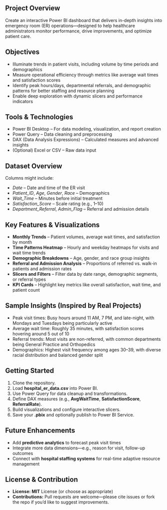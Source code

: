 ## Project Overview
Create an interactive Power BI dashboard that delivers in-depth insights into emergency room (ER) operations—designed to help healthcare administrators monitor performance, drive improvements, and optimize patient care.
## Objectives
- Illuminate trends in patient visits, including volume by time periods and demographics
- Measure operational efficiency through metrics like average wait times and satisfaction scores
- Identify peak hours/days, departmental referrals, and demographic patterns for better staffing and resource planning
- Enable deep exploration with dynamic slicers and performance indicators
## Tools & Technologies
- Power BI Desktop – For data modeling, visualization, and report creation
- Power Query – Data cleaning and preprocessing
- DAX (Data Analysis Expressions) – Calculated measures and advanced insights
- (Optional) Excel or CSV – Raw data input
## Dataset Overview
Columns might include:
- *Date* – Date and time of the ER visit
- *Patient_ID*, *Age*, *Gender*, *Race* – Demographics
- *Wait_Time* – Minutes before initial treatment
- *Satisfaction_Score* – Scale rating (e.g., 1–10)
- *Department_Referral*, *Admin_Flag* – Referral and admission details
## Key Features & Visualizations
- **Monthly Trends** – Patient volumes, average wait times, and satisfaction by month
- **Time Patterns Heatmap** – Hourly and weekday heatmaps for visits and wait time trends
- **Demographic Breakdowns** – Age, gender, and race group insights
- **Referral and Admission Analysis** – Proportions of referred vs. walk-in patients and admission rates
- **Slicers and Filters** – Filter data by date range, demographic segments, or referral types
- **KPI Cards** – Highlight key metrics like overall satisfaction, wait time, and patient count
## Sample Insights (Inspired by Real Projects)
- Peak visit times: Busy hours around 11 AM, 7 PM, and late-night, with Mondays and Tuesdays being particularly active 
- Average wait time: Roughly 35 minutes, with satisfaction scores hovering around 5 out of 10 
- Referral trends: Most visits are non-referred, with common departments being General Practice and Orthopedics 
- Demographics: Highest visit frequency among ages 30–39, with diverse racial distribution and balanced gender split
## Getting Started
1. Clone the repository.
2. Load **hospital_er_data.csv** into Power BI.
3. Use Power Query for data cleanup and transformations.
4. Define DAX measures (e.g., **AvgWaitTime**, **SatisfactionScore**, **ReferralRate**).
5. Build visualizations and configure interactive slicers.
6. Save your **.pbix** and optionally publish to Power BI Service.
## Future Enhancements
- Add **predictive analytics** to forecast peak visit times
- Integrate more data dimensions—e.g., reason for visit, follow-up outcomes
- Connect with **hospital staffing systems** for real-time adaptive resource management
## License & Contribution
- **License: MIT** License (or choose as appropriate)
- **Contributions:** Pull requests are welcome—please cite issues or fork the repo if you’d like to suggest improvements.
